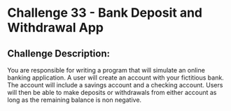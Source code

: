 # Challenge 33 - Bank Deposit and Withdrawal App


## Challenge Description:

You are responsible for writing a program that will simulate an online banking application. A
user will create an account with your fictitious bank. The account will include a savings account
and a checking account. Users will then be able to make deposits or withdrawals from either
account as long as the remaining balance is non negative.

